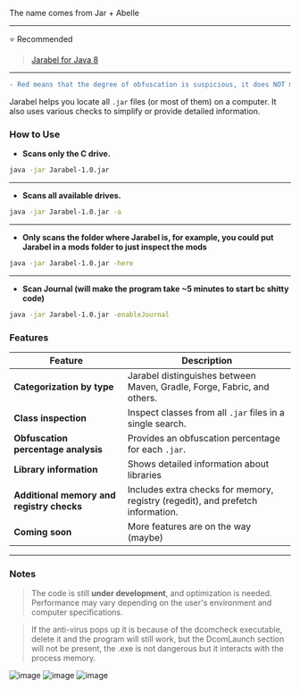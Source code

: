 The name comes from Jar + Abelle

---
⭐ Recommended
> [Jarabel for Java 8](https://github.com/nay-cat/Jarabel/releases/download/1.0.4/Jarabel.1.0.4.rar)
---

```diff
- Red means that the degree of obfuscation is suspicious, it does NOT mean or ASSURE that it is a cheat.
```

Jarabel helps you locate all `.jar` files (or most of them) on a computer. It also uses various checks to simplify or provide detailed information.

### How to Use

- **Scans only the C drive.**
```bash
java -jar Jarabel-1.0.jar
```
---

- **Scans all available drives.**
```bash
java -jar Jarabel-1.0.jar -a
```
---
- **Only scans the folder where Jarabel is, for example, you could put Jarabel in a mods folder to just inspect the mods**
```bash
java -jar Jarabel-1.0.jar -here
```

---
- **Scan Journal (will make the program take ~5 minutes to start bc shitty code)**
```bash
java -jar Jarabel-1.0.jar -enableJournal
```

### Features

| **Feature**                                        | **Description**                                                                                          |
|----------------------------------------------------|----------------------------------------------------------------------------------------------------------|
| **Categorization by type**                         | Jarabel distinguishes between Maven, Gradle, Forge, Fabric, and others.                                 |                                         |
| **Class inspection**                               | Inspect classes from all `.jar` files in a single search.               |
| **Obfuscation percentage analysis**                | Provides an obfuscation percentage for each `.jar`.                                                     |
| **Library information**                            | Shows detailed information about libraries                                   |
| **Additional memory and registry checks**          | Includes extra checks for memory, registry (regedit), and prefetch information.                         |
| **Coming soon**                                    | More features are on the way (maybe)                                                                           |

---

### Notes

> The code is still **under development**, and optimization is needed. Performance may vary depending on the user's environment and computer specifications.

> If the anti-virus pops up it is because of the dcomcheck executable, delete it and the program will still work, but the DcomLaunch section will not be present, the .exe is not dangerous but it interacts with the process memory.

![image](https://github.com/user-attachments/assets/a05f1a3d-9869-4ac5-9c56-c7198d985a68)
![image](https://github.com/user-attachments/assets/45737449-5250-4c4d-b334-f504530e42c3)
![image](https://github.com/user-attachments/assets/9235d72f-3bae-4d39-93e2-b48bc05e1076)
